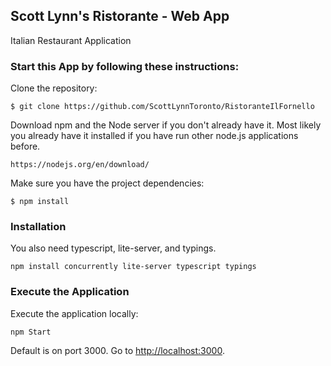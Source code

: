 ## Scott Lynn's Ristorante - Web App

Italian Restaurant Application

### Start this App by following these instructions:

Clone the repository:

```
$ git clone https://github.com/ScottLynnToronto/RistoranteIlFornello
```

Download npm and the Node server if you don't already have it. Most likely you already have it installed if you have run other node.js applications before.

```
https://nodejs.org/en/download/
```

Make sure you have the project dependencies:

```
$ npm install
```

### Installation

You also need typescript, lite-server, and typings.

```
npm install concurrently lite-server typescript typings
```

### Execute the Application

Execute the application locally:

```
npm Start
```

Default is on port 3000. Go to [http://localhost:3000](http://localhost:3000).
